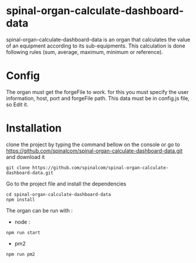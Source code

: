 # spinal-organ-calculate-dashboard-data

spinal-organ-calculate-dashboard-data is an organ that calculates the value of an equipment according to its sub-equipments.
This calculation is done following rules (sum, average, maximum, minimum or reference).

# Config

The organ must get the forgeFile to work. for this you must specify the user information, host, port and forgeFile path. This data must be in config.js file, so Edit it.

# Installation

clone the project by typing the command bellow on the console or go to https://github.com/spinalcom/spinal-organ-calculate-dashboard-data.git and download it

```
git clone https://github.com/spinalcom/spinal-organ-calculate-dashboard-data.git
```

Go to the project file and install the dependencies

```
cd spinal-organ-calculate-dashboard-data
npm install
```

The organ can be run with :

- node :

```
npm run start
```

- pm2

```
npm run pm2
```

